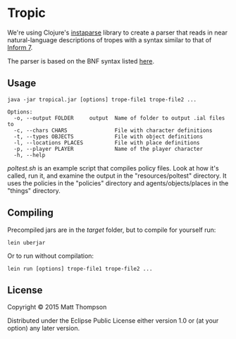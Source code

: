 # Tropic

We're using Clojure's [instaparse](https://github.com/Engelberg/instaparse) library to create a parser that reads in near natural-language descriptions of tropes with a syntax similar to that of [Inform 7](http://inform7.com).

The parser is based on the BNF syntax listed [here](http://inform7.com/learn/man/WI_19_7.html#e41).

## Usage

```
java -jar tropical.jar [options] trope-file1 trope-file2 ...

Options:
  -o, --output FOLDER     output  Name of folder to output .ial files to
  -c, --chars CHARS               File with character definitions
  -t, --types OBJECTS             File with object definitions
  -l, --locations PLACES          File with place definitions
  -p, --player PLAYER             Name of the player character
  -h, --help
```
  
_poltest.sh_ is an example script that compiles policy files. Look at how it's called, run it, and examine the output in the "resources/poltest" directory. It uses the policies in the "policies" directory and agents/objects/places in the "things" directory.

## Compiling

Precompiled jars are in the _target_ folder, but to compile for yourself run:

```
lein uberjar
```

Or to run without compilation:

```
lein run [options] trope-file1 trope-file2 ...
```

## License

Copyright © 2015 Matt Thompson

Distributed under the Eclipse Public License either version 1.0 or (at
your option) any later version.
